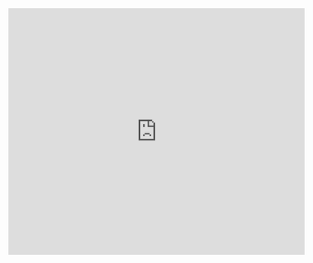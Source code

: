 <iframe src="https://docs.google.com/gview?url=https://docs.google.com/document/d/1Bg1qDqyqTOAAGMREosHNWzVgoo9HtT6OOwSWhbs3rA0/edit?usp=sharing&embedded=true" style="width:600px; height:500px;" frameborder="0"></iframe>
